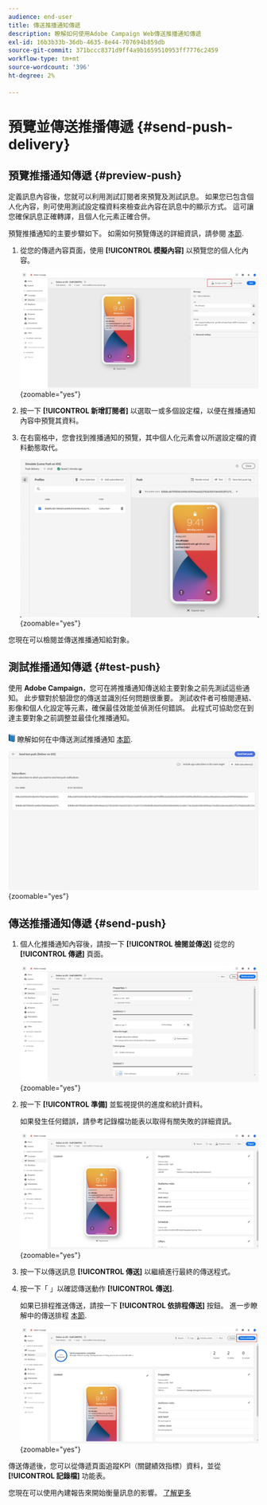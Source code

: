 ```yaml
---
audience: end-user
title: 傳送推播通知傳遞
description: 瞭解如何使用Adobe Campaign Web傳送推播通知傳遞
exl-id: 16b3b33b-36db-4635-8e44-707694b859db
source-git-commit: 371bccc8371d9ff4a9b1659510953ff7776c2459
workflow-type: tm+mt
source-wordcount: '396'
ht-degree: 2%

---
```


# 預覽並傳送推播傳遞 {#send-push-delivery}

## 預覽推播通知傳遞 {#preview-push}

定義訊息內容後，您就可以利用測試訂閱者來預覽及測試訊息。 如果您已包含個人化內容，則可使用測試設定檔資料來檢查此內容在訊息中的顯示方式。 這可讓您確保訊息正確轉譯，且個人化元素正確合併。

預覽推播通知的主要步驟如下。 如需如何預覽傳送的詳細資訊，請參閱 [本節](../preview-test/preview-content.md).

1. 從您的傳遞內容頁面，使用 **[!UICONTROL 模擬內容]** 以預覽您的個人化內容。

   ![](assets/push_send_1.png){zoomable=&quot;yes&quot;}

1. 按一下 **[!UICONTROL 新增訂閱者]** 以選取一或多個設定檔，以便在推播通知內容中預覽其資料。


   <!--Once your test subscribers are selected, click **[!UICONTROL Select]**.
    ![](assets/push_send_5.png){zoomable="yes"}-->

1. 在右窗格中，您會找到推播通知的預覽，其中個人化元素會以所選設定檔的資料動態取代。

   ![](assets/push_send_7.png){zoomable=&quot;yes&quot;}

您現在可以檢閱並傳送推播通知給對象。

## 測試推播通知傳遞 {#test-push}

使用 **Adobe Campaign**，您可在將推播通知傳送給主要對象之前先測試這些通知。 此步驟對於驗證您的傳送並識別任何問題很重要。
測試收件者可檢閱連結、影像和個人化設定等元素，確保最佳效能並偵測任何錯誤。 此程式可協助您在到達主要對象之前調整並最佳化推播通知。

![](../assets/do-not-localize/book.png) 瞭解如何在中傳送測試推播通知 [本節](../preview-test/test-deliveries.md#subscribers).

![](assets/push_send_6.png){zoomable=&quot;yes&quot;}

## 傳送推播通知傳遞 {#send-push}

1. 個人化推播通知內容後，請按一下 **[!UICONTROL 檢閱並傳送]** 從您的 **[!UICONTROL 傳遞]** 頁面。

   ![](assets/push_send_2.png){zoomable=&quot;yes&quot;}

1. 按一下 **[!UICONTROL 準備]** 並監視提供的進度和統計資料。

   如果發生任何錯誤，請參考記錄檔功能表以取得有關失敗的詳細資訊。

   ![](assets/push_send_3.png){zoomable=&quot;yes&quot;}

1. 按一下以傳送訊息 **[!UICONTROL 傳送]** 以繼續進行最終的傳送程式。

1. 按一下「 」以確認傳送動作 **[!UICONTROL 傳送]**.

   如果已排程推送傳送，請按一下 **[!UICONTROL 依排程傳送]** 按鈕。 進一步瞭解中的傳送排程 [本節](../msg/gs-messages.md#schedule-the-delivery-sending).

   ![](assets/push_send_4.png){zoomable=&quot;yes&quot;}

傳送傳遞後，您可以從傳遞頁面追蹤KPI（關鍵績效指標）資料，並從 **[!UICONTROL 記錄檔]** 功能表。

您現在可以使用內建報告來開始衡量訊息的影響。 [了解更多](../reporting/push-report.md)
